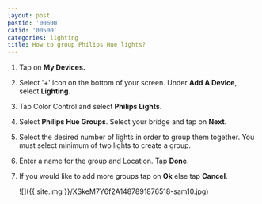 ```yaml
---
layout: post
postid: '00600'
catid: '00500'
categories: lighting
title: How to group Philips Hue lights?
---
```


1. Tap on **My Devices.**

2. Select '+' icon on the bottom of your screen. Under **Add A Device**, select **Lighting.**

3. Tap Color Control and select **Philips Lights.**

4. Select **Philips Hue Groups**. Select your bridge and tap on **Next**.

5. Select the desired number of lights in order to group them together. You must select minimum of two lights to create a group.

6. Enter a name for the group and Location. Tap **Done**.

7. If you would like to add more groups tap on **Ok** else tap **Cancel**.

    ![]({{ site.img }}/XSkeM7Y6f2A1487891876518-sam10.jpg)
